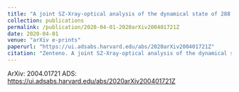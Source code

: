 ```yaml
---
title: "A joint SZ-Xray-optical analysis of the dynamical state of 288 massive galaxy clusters"
collection: publications
permalink: /publication/2020-04-01-2020arXiv200401721Z
date: 2020-04-01
venue: "arXiv e-prints"
paperurl: "https://ui.adsabs.harvard.edu/abs/2020arXiv200401721Z"
citation: "Zenteno. A joint SZ-Xray-optical analysis of the dynamical state of 288 massive galaxy clusters. ArXiv, :, Apr 2020"
---
```


ArXiv: 2004.01721
ADS: https://ui.adsabs.harvard.edu/abs/2020arXiv200401721Z
